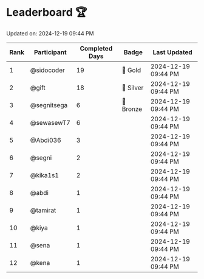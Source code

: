 # Leaderboard 🏆

Updated on: 2024-12-19 09:44 PM

| Rank | Participant       | Completed Days | Badge      | Last Updated         |
|------|-------------------|----------------|------------|----------------------|
| 1    | @sidocoder        | 19             | 🏅 Gold     | 2024-12-19 09:44 PM |
| 2    | @gift             | 18             | 🥈 Silver   | 2024-12-19 09:44 PM |
| 3    | @segnitsega       | 6              | 🥉 Bronze   | 2024-12-19 09:44 PM |
| 4    | @sewasewT7        | 6              |            | 2024-12-19 09:44 PM |
| 5    | @Abdi036          | 3              |            | 2024-12-19 09:44 PM |
| 6    | @segni            | 2              |            | 2024-12-19 09:44 PM |
| 7    | @kika1s1          | 2              |            | 2024-12-19 09:44 PM |
| 8    | @abdi             | 1              |            | 2024-12-19 09:44 PM |
| 9    | @tamirat          | 1              |            | 2024-12-19 09:44 PM |
| 10   | @kiya             | 1              |            | 2024-12-19 09:44 PM |
| 11   | @sena             | 1              |            | 2024-12-19 09:44 PM |
| 12   | @kena             | 1              |            | 2024-12-19 09:44 PM |
